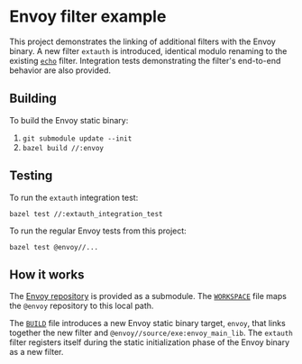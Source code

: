# Envoy filter example

This project demonstrates the linking of additional filters with the Envoy binary.
A new filter `extauth` is introduced, identical modulo renaming to the existing
[`echo`](https://github.com/lyft/envoy/blob/master/source/common/filter/echo.h)
filter. Integration tests demonstrating the filter's end-to-end behavior are
also provided.

## Building

To build the Envoy static binary:

1. `git submodule update --init`
2. `bazel build //:envoy`

## Testing

To run the `extauth` integration test:

`bazel test //:extauth_integration_test`

To run the regular Envoy tests from this project:

`bazel test @envoy//...`

## How it works

The [Envoy repository](https://github.com/lyft/envoy/) is provided as a submodule.
The [`WORKSPACE`](WORKSPACE) file maps the `@envoy` repository to this local path.

The [`BUILD`](BUILD) file introduces a new Envoy static binary target, `envoy`,
that links together the new filter and `@envoy//source/exe:envoy_main_lib`. The
`extauth` filter registers itself during the static initialization phase of the
Envoy binary as a new filter.
